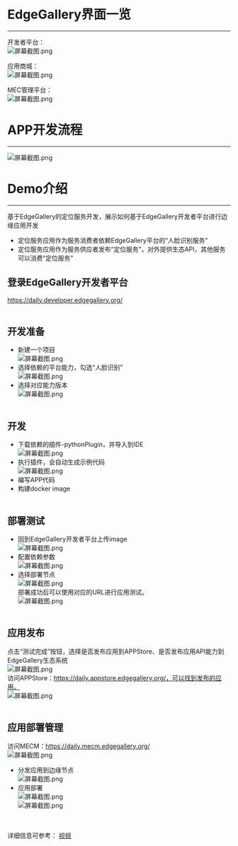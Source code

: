 # EdgeGallery界面一览
-------------------
开发者平台：<br>
![](/uploads/images/2020/0927/153611_db1f101d_7625241.png "屏幕截图.png")<br>

应用商城：<br>
![](/uploads/images/2020/0927/153633_8db14480_7625241.png "屏幕截图.png")<br>

MEC管理平台：<br>
![](/uploads/images/2020/0927/153647_d078c1c2_7625241.png "屏幕截图.png")<br>

# APP开发流程
-------------------
![](/uploads/images/2020/0927/155444_5586d113_7625241.png "屏幕截图.png")<br>

# Demo介绍
-------------------
基于EdgeGallery的定位服务开发，展示如何基于EdgeGallery开发者平台进行边缘应用开发<br>
* 定位服务应用作为服务消费者依赖EdgeGallery平台的“人脸识别服务”<br>
* 定位服务应用作为服务供应者发布“定位服务”，对外提供生态API，其他服务可以消费“定位服务”<br>

## 登录EdgeGallery开发者平台
https://daily.developer.edgegallery.org/<br><br>
## 开发准备
* 新建一个项目<br>
![](/uploads/images/2020/0927/164937_44bad0e1_7625241.png "屏幕截图.png")
* 选择依赖的平台能力，勾选“人脸识别”<br>
![](/uploads/images/2020/0927/165038_8a49d2c2_7625241.png "屏幕截图.png")
* 选择对应能力版本<br>
![](/uploads/images/2020/0927/170533_cd17b611_7625241.png "屏幕截图.png")<br><br>
## 开发
* 下载依赖的插件-pythonPlugin，并导入到IDE<br>
![](/uploads/images/2020/0927/180131_b43bd374_7625241.png "屏幕截图.png")
* 执行插件，会自动生成示例代码<br>
![](/uploads/images/2020/0927/103403_fc10b6a9_7625241.png "屏幕截图.png")
* 编写APP代码<br>
* 构建docker image<br><br>
## 部署测试
* 回到EdgeGallery开发者平台上传image<br>
![](/uploads/images/2020/0927/104313_61e531ce_7625241.png "屏幕截图.png")
* 配置依赖参数<br>
![](/uploads/images/2020/0927/104414_78804337_7625241.png "屏幕截图.png")
* 选择部署节点<br>
![](/uploads/images/2020/0927/155738_1363e060_7625241.png "屏幕截图.png")<br>
部署成功后可以使用对应的URL进行应用测试。<br>
![](/uploads/images/2020/0927/104720_351d5a45_7625241.png "屏幕截图.png")<br><br>
## 应用发布
点击“测试完成”按钮，选择是否发布应用到APPStore、是否发布应用API能力到EdgeGallery生态系统<br>
![](/uploads/images/2020/0927/111041_c5004536_7625241.png "屏幕截图.png")<br>
访问APPStore：https://daily.appstore.edgegallery.org/，可以找到发布的应用。<br>
![](/uploads/images/2020/0927/111833_bb36fd2b_7625241.png "屏幕截图.png")<br><br>
## 应用部署管理
访问MECM：https://daily.mecm.edgegallery.org/<br>
![](/uploads/images/2020/0927/112141_2f32426e_7625241.png "屏幕截图.png")<br>
* 分发应用到边缘节点<br>
![](/uploads/images/2020/0927/161230_821e2b70_7625241.png "屏幕截图.png")
* 应用部署<br>
![](/uploads/images/2020/0927/161426_0814bb76_7625241.png "屏幕截图.png")<br>
![](/uploads/images/2020/0927/161505_1d05c04b_7625241.png "屏幕截图.png")<br><br><br>

详细信息可参考：
[视频](https://gitee.com/edgegallery/community/blob/master/TSC/Release/v0.9/EdgeGallery%20Demo%20Recording.mp4)


